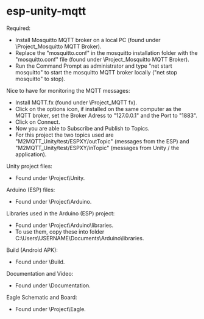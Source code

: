 # esp-unity-mqtt
 
Required: 
- Install Mosquitto MQTT broker on a local PC (found under \Project\_Mosquitto MQTT Broker).
- Replace the "mosquitto.conf" in the mosquitto installation folder with the "mosquitto.conf" file (found under \Project\_Mosquitto MQTT Broker).
- Run the Command Prompt as administrator and type "net start mosquitto" to start the mosquitto MQTT broker locally ("net stop mosquitto" to stop).

Nice to have for monitoring the MQTT messages:
- Install MQTT.fx (found under \Project\_MQTT fx).
- Click on the options icon, if installed on the same computer as the MQTT broker, set the Broker Adress to "127.0.0.1" and the Port to "1883".
- Click on Connect.
- Now you are able to Subscribe and Publish to Topics.
- For this project the two topics used are "M2MQTT_Unity/test/ESPXY/outTopic" (messages from the ESP) and "M2MQTT_Unity/test/ESPXY/inTopic" (messages from Unity / the application).

Unity project files:
- Found under \Project\Unity.

Arduino (ESP) files:
- Found under \Project\Arduino.

Libraries used in the Arduino (ESP) project:
- Found under \Project\Arduino\libraries.
- To use them, copy these into folder C:\Users\USERNAME\Documents\Arduino\libraries.

Build (Android APK):
- Found under \Build.

Documentation and Video:
- Found under \Documentation.

Eagle Schematic and Board:
- Found under \Project\Eagle.